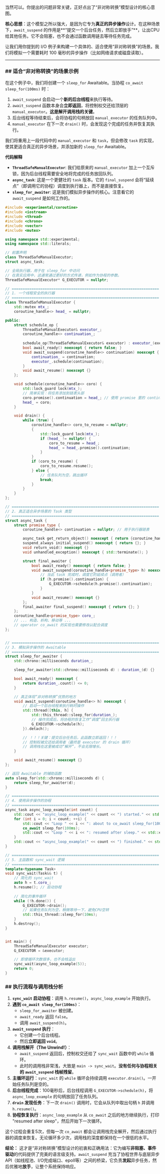 当然可以。你提出的问题非常关键，正好点出了“非对称转换”模型设计的核心意图。

**核心思想**：这个模型之所以强大，是因为它专为**真正的异步操作**设计。在这种场景下，`await_suspend` 的作用是\*\*“提交一个后台任务，然后立即放手”\*\*，让出CPU给其他任务。它不会阻塞，也不会通过函数调用链去等待任务完成。

让我们用你提到的 I/O 例子来构建一个具体的、适合使用“非对称转换”的场景。我们将模拟一个需要耗时 100 毫秒的异步操作（比如网络请求或磁盘读取）。

-----

### \#\# 适合“非对称转换”的场景示例

在这个例子中，我们将创建一个 `sleep_for` Awaitable。当协程 `co_await sleep_for(100ms)` 时：

1.  `await_suspend` 会启动一个**新的后台线程**来执行等待。
2.  `await_suspend` 函数本身会**立即返回**，将控制权交还给顶层的 `manual_executor`。**这是解开调用栈的关键**。
3.  后台线程等待结束后，会将协程的句柄放回 `manual_executor` 的任务队列中。
4.  `manual_executor` 在下一次 `drain()` 时，会发现这个完成的任务并恢复其执行。

我们将重用上一段代码中的 `manual_executor` 和 `task`，但会修改 `task` 的实现，使其更适合真正的异步场景，并添加新的 `sleep_for` Awaitable。

**代码解释**

  * **`ThreadSafeManualExecutor`**: 我们给原来的 `manual_executor` 加上一个互斥锁，因为后台线程需要安全地将完成的任务放回队列。
  * **`async_task`**: 这是一个更健壮的 `task` 版本。它的 `final_suspend` 会将“延续点”（即调用它的协程）调度到执行器上，而不是直接恢复。
  * **`sleep_for_awaiter`**: 这是我们模拟异步操作的核心。注意看它的 `await_suspend` 是如何工作的。

<!-- end list -->

```cpp
#include <experimental/coroutine>
#include <iostream>
#include <thread>
#include <chrono>
#include <vector>
#include <mutex>

using namespace std::experimental;
using namespace std::literals;

// 前置声明
class ThreadSafeManualExecutor;
struct async_task;

// 全局执行器，用于在 sleep_for 中访问
// 在真实应用中，这通常通过更好的方式传递，例如作为协程的参数。
ThreadSafeManualExecutor* G_EXECUTOR = nullptr;

// ===================================================================
// 1. 一个线程安全的执行器
// ===================================================================
class ThreadSafeManualExecutor {
    std::mutex mtx_;
    coroutine_handle<> head_ = nullptr;

public:
    struct schedule_op {
        ThreadSafeManualExecutor& executor_;
        coroutine_handle<> continuation_;
        
        schedule_op(ThreadSafeManualExecutor& executor) : executor_(executor) {}
        bool await_ready() noexcept { return false; }
        void await_suspend(coroutine_handle<> continuation) noexcept {
            continuation_ = continuation;
            executor_.schedule(continuation);
        }
        void await_resume() noexcept {}
    };

    void schedule(coroutine_handle<> coro) {
        std::lock_guard lock(mtx_);
        // 简单实现：将任务添加到链表头部
        coro.promise().continuation = head_; // 使用 promise 里的 continuation 字段来构建链表
        head_ = coro;
    }

    void drain() {
        while (true) {
            coroutine_handle<> coro_to_resume = nullptr;
            {
                std::lock_guard lock(mtx_);
                if (head_ != nullptr) {
                    coro_to_resume = head_;
                    head_ = head_.promise().continuation;
                }
            }
            if (coro_to_resume) {
                coro_to_resume.resume();
            } else {
                // 任务队列为空，跳出循环
                break;
            }
        }
    }
};

// ===================================================================
// 2. 真正适合异步场景的 Task 类型
// ===================================================================
struct async_task {
    struct promise_type {
        coroutine_handle<> continuation = nullptr; // 用于执行器链表

        async_task get_return_object() noexcept { return {coroutine_handle<promise_type>::from_promise(*this)}; }
        suspend_always initial_suspend() noexcept { return {}; }
        void return_void() noexcept {}
        void unhandled_exception() noexcept { std::terminate(); }

        struct final_awaiter {
            bool await_ready() noexcept { return false; }
            void await_suspend(coroutine_handle<promise_type> h) noexcept {
                // 当此 task 完成时，调度它的延续点（调用者）
                if (h.promise().continuation) {
                    G_EXECUTOR->schedule(h.promise().continuation);
                }
            }
            void await_resume() noexcept {}
        };
        final_awaiter final_suspend() noexcept { return {}; }
    };
    coroutine_handle<promise_type> coro_;
    // ... 构造、析构、移动等 ...
    // operator co_await 的实现也需要修改以配合调度
};


// ===================================================================
// 3. 模拟异步操作的 Awaitable
// ===================================================================
struct sleep_for_awaiter {
    std::chrono::milliseconds duration_;

    sleep_for_awaiter(std::chrono::milliseconds d) : duration_(d) {}

    bool await_ready() noexcept {
        return duration_.count() <= 0;
    }

    // 真正体现“非对称转换”优势的地方
    void await_suspend(coroutine_handle<> h) noexcept {
        // 启动一个后台线程来执行耗时操作
        std::thread([this, h] {
            std::this_thread::sleep_for(duration_);
            // 操作完成后，将协程的恢复工作“调度”回主执行器
            G_EXECUTOR->schedule(h);
        }).detach();

        // ！！！关键：提交后台任务后，此函数立即返回！！！
        // 控制权被交还给调用者（最终是 executor 的 drain 循环）
        // 调用栈在这里被成功“解开”，不会无限增长。
    }

    void await_resume() noexcept {}
};

// 返回 Awaitable 的辅助函数
auto sleep_for(std::chrono::milliseconds d) {
    return sleep_for_awaiter(d);
}

// ===================================================================
// 4. 使用异步操作的协程
// ===================================================================
async_task async_loop_example(int count) {
    std::cout << "async_loop_example(" << count << ") started." << std::endl;
    for (int i = 0; i < count; ++i) {
        std::cout << "Loop " << i << ": about to co_await sleep_for(100ms)..." << std::endl;
        co_await sleep_for(100ms);
        std::cout << "Loop " << i << ": resumed after sleep." << std::endl;
    }
    std::cout << "async_loop_example(" << count << ") finished." << std::endl;
}

// ===================================================================
// 5. 主函数和 sync_wait 逻辑
// ===================================================================
template<typename Task>
void sync_wait(Task&& t) {
    // 简化的 sync_wait
    auto h = t.coro_;
    h.resume(); // 启动协程
    
    // 简化的事件循环
    while (!h.done()) {
        G_EXECUTOR->drain();
        // 如果任务队列为空，稍微等待一下，避免CPU空转
        std::this_thread::sleep_for(10ms); 
    }
    h.destroy();
}


int main() {
    ThreadSafeManualExecutor executor;
    G_EXECUTOR = &executor;

    // 即使循环次数很多，也不会栈溢出
    sync_wait(async_loop_example(5)); 
    return 0;
}
```

### \#\# 执行流程与调用栈分析

1.  **`sync_wait` 启动协程**：调用 `h.resume()`，`async_loop_example` 开始执行。
2.  **遇到 `co_await sleep_for(100ms)`**：
      * `sleep_for_awaiter` 被创建。
      * `await_ready` 返回 `false`。
      * 调用 `await_suspend(h)`。
3.  **`await_suspend` 执行**：
      * 它创建一个后台线程。
      * 然后**立即返回 `void`**。
4.  **调用栈解开（The Unwind\!）**：
      * `await_suspend` 返回后，控制权交还给了 `sync_wait` 函数中的 `while` 循环。
      * 此时的调用栈非常浅，大致是 `main -> sync_wait`。**没有任何与协程相关的 `await_suspend` 栈帧残留**。
5.  **主循环运行**：`sync_wait` 的 `while` 循环会持续调用 `executor.drain()`。一开始任务队列是空的。
6.  **后台线程完成**：100毫秒后，后台线程调用 `G_EXECUTOR->schedule(h)`，将 `async_loop_example` 的句柄放回了任务队列。
7.  **`drain` 发现任务**：下一次 `drain()` 调用时，它会从队列中取出句柄 `h` 并调用 `h.resume()`。
8.  **协程恢复执行**：`async_loop_example` 从 `co_await` 之后的地方继续执行，打印 "resumed after sleep"，然后开始下一次循环。

这个过程会重复5次，但每一次 `co_await` 都会让调用栈完全解开，然后通过执行器的调度来恢复。无论循环多少次，调用栈的深度都保持在一个很低的水平。

**结论：**
这才是“非对称转换”模型设计的初衷和正确用法：它为编写**非阻塞、事件驱动**的代码提供了完美的语言级支持。`await_suspend` 充当了协程世界与底层异步API（如线程池、I/O完成端口、epoll等）之间的桥梁，它负责**发起**异步任务，然后优雅地**放手**，让整个系统保持响应。